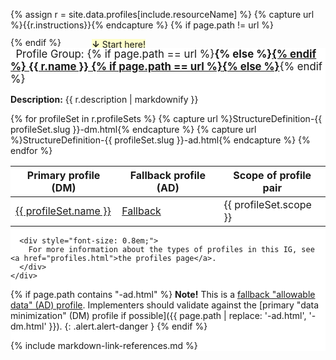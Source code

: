 {% assign r = site.data.profiles[include.resourceName]  %}
{% capture url %}{{r.instructions}}{% endcapture %}
{% if page.path != url %}
<div style="padding-left: 9.3em; margin-bottom:-1.4em;"><span class="highlight"><strong>&darr;</strong> Start here!</span></div>
{% endif %}
<div class="well profile-set-nav" style="background-color: #fff; margin-top: 2em; width: 100%;">
    <div style="font-size: 1.2em; margin-top: -1.7em;">
      <span style="background-color: #fff; padding-left: 0.5em; padding-right: 0.5em;">
        Profile Group:
        {% if page.path == url %}<strong>{% else %}<a style="font-weight: bold; text-decoration: underline;" href="{{ url }}">{% endif %}
          {{ r.name }}
        {% if page.path == url %}</strong>{% else %}</a>{% endif %}
      </span>
    </div>
    <div style="margin-top: 1em;">
      <p><strong>Description:</strong> {{ r.description | markdownify }}</p>
      <table class="table">
          <thead>
              <tr>
                  <th>Primary profile (DM)</th>
                  <th>Fallback profile (AD)</th>
                  <th>Scope of profile pair</th>
              </tr>
          </thead>
          <tbody>
              {% for profileSet in r.profileSets %}
              <tr>
                  {% capture url %}StructureDefinition-{{ profileSet.slug }}-dm.html{% endcapture %}
                  <td class="{% if page.path == url %}active-page{% endif %}">
                    <a href="{{ url }}">{{ profileSet.name }}</a>
                  </td>
                  {% capture url %}StructureDefinition-{{ profileSet.slug }}-ad.html{% endcapture %}
                  <td class="{% if page.path == url %}active-page{% endif %}">
                      <a href="{{ url }}">Fallback</a>
                  </td>
                  <td>{{ profileSet.scope }}</td>
              </tr>
              {% endfor %}
          </tbody>
      </table>

      <div style="font-size: 0.8em;">
        For more information about the types of profiles in this IG, see <a href="profiles.html">the profiles page</a>.
      </div>
    </div>
</div>

<style>
 /* Restyle table at the top of each profile page */
  #segment-content > div > div > div > div > table.grid:first-of-type {
    margin-top: -12px;
    margin-left: 2%;
    width: 96%;
    border: none;
    background-color: #f5f5f5;

    /* Bananas stuff you apparently have to do to get both a border and round corners on a table */
    border-left: 1px solid rgb(220, 220, 220);
    border-right: 1px solid rgb(220, 220, 220);
    border-bottom: 1px solid rgb(220, 220, 220);
    border-bottom-right-radius: 5px;
    border-bottom-left-radius: 5px !important;
    overflow: hidden;
    box-shadow: 0px 0px 1px rgb(220,220,220)
  }

  #segment-content > div > div > div > div > table.grid:first-of-type td {
    font-size: 0.8em;
  }

  /* add 10px exterior padding to table */
  #segment-content > div > div > div > div > table.grid:first-of-type tr:first-of-type td { padding-top:10px; }
  #segment-content > div > div > div > div > table.grid:first-of-type tr:last-of-type td { padding-bottom:10px; }

  /* proper width on first column */
    #segment-content > div > div > div > div > table.grid:first-of-type tr td:first-of-type {
      min-width: 10em;
  }

  /* Fix font for defining url in table */
  #segment-content > div > div > div > div > table.grid:first-of-type tr:first-of-type td:last-of-type {
    font-family: Monaco, Menlo, Consolas, "Courier New", monospace !important;
    font-size: 12px;
  }

  #segment-content > div > div > div > div > table.grid:first-of-type td {
    border: none;
    padding: 0;
  }
  #segment-content > div > div > div > div > table.grid:first-of-type td p {
    font-size: 1em;
  }
  #segment-content > div > div > div > div > table.grid:first-of-type tr td:first-of-type {
    font-weight: bold;
    text-align:  right;
    padding-right:  0.5em;
  }
  #segment-content > div > div > div > div > table.grid:first-of-type tr td p:last-of-type {
    padding-bottom:  0;
    margin-bottom:  0;
  }

  .highlight {
      background-color: #fffeca;
  }

  .profile-set-nav .active-page a {
    color: #eb8f00;
    font-weight: bold;
    text-decoration: none !important;
    cursor: not-allowed;
  }
</style>

<script>
  // If parent is inline-block, switch to inline. This will make the nav table always take up 100% width
  var parent = document.querySelector('.profile-set-nav').parentElement;
  if(parent.style.display == "inline-block") {
    parent.style.display = "inline";
  }
</script>

{% if page.path contains "-ad.html" %}
**Note!** This is a [fallback "allowable data" (AD) profile](profiles.html#data-minimization-and-privacy). Implementers should validate against the [primary "data minimization" (DM) profile if possible]({{ page.path | replace: '-ad.html', '-dm.html' }}).
{: .alert.alert-danger }
{% endif %}

{% include markdown-link-references.md %}

<script>
  // Default to snapshot tab in the "Formal Views of Profile Content"
  if(!sessionStorage.getItem('fhir-resource-tab-index')) sessionStorage.setItem('fhir-resource-tab-index', 2);
</script>

<script>
    // Make gender invariant more visible
    if(window.location.pathname.split('/').pop() == 'StructureDefinition-shc-patient-general-ad.html') {
      document.addEventListener('DOMContentLoaded', function() {
        var newPageName = window.location.pathname.split('/').pop().replace('.html', '-definitions.html');
        jQuery('#tabs span:contains("use-only-if-required-by-law")').css('color', 'red');
        // Code point 60 is the "less than sign" -- putting the character directly in caused a
        // parsing error with the IG Publisher's facility for validating HTML.
        var lessThanSign = String.fromCodePoint(60)
        var toAppend = `. For more information see here ${lessThanSign}a href="${newPageName}#Patient.gender">here${lessThanSign}/a>.`
        jQuery('#tabs span:contains("use-only-if-required-by-law")').parent().append(toAppend);
      });
    }
</script>
